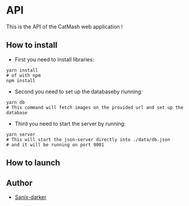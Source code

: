 # API

This is the API of the CatMash web application !

## How to install

- First you need to install libraries:
```shell
yarn install
# of with npm
npm install
```

- Second you need to set up the databaseby riunning:
```shell
yarn db
# This command will fetch images on the provided url and set up the database
```

- Third you need to start the server by running:
```shell
yarn server
# This will start the json-server directly into ./data/db.json
# and it will be running on port 9001
```

## How to launch


## Author

- [Sanix-darker](https://github.com/sanix-darker)
